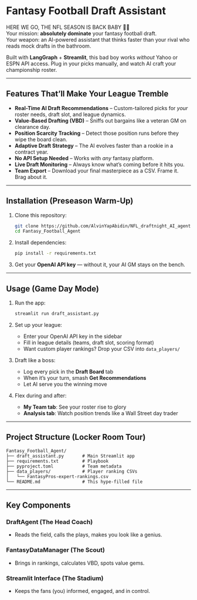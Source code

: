 # Fantasy Football Draft Assistant

HERE WE GO, THE NFL SEASON IS BACK BABY 🏈🔥  
Your mission: **absolutely dominate** your fantasy football draft.  
Your weapon: an AI-powered assistant that thinks faster than your rival who reads mock drafts in the bathroom.  

Built with **LangGraph** + **Streamlit**, this bad boy works *without* Yahoo or ESPN API access. Plug in your picks manually, and watch AI craft your championship roster.

---

## Features That’ll Make Your League Tremble

- **Real-Time AI Draft Recommendations** – Custom-tailored picks for *your* roster needs, draft slot, and league dynamics.  
- **Value-Based Drafting (VBD)** – Sniffs out bargains like a veteran GM on clearance day.  
- **Position Scarcity Tracking** – Detect those position runs before they wipe the board clean.  
- **Adaptive Draft Strategy** – The AI evolves faster than a rookie in a contract year.  
- **No API Setup Needed** – Works with *any* fantasy platform.  
- **Live Draft Monitoring** – Always know what’s coming before it hits you.  
- **Team Export** – Download your final masterpiece as a CSV. Frame it. Brag about it.

---

## Installation (Preseason Warm-Up)

1. Clone this repository:
   ```bash
   git clone https://github.com/AlvinYapAbidin/NFL_draftnight_AI_agent
   cd Fantasy_Football_Agent
   ```

2. Install dependencies:
   ```bash
   pip install -r requirements.txt
   ```

3. Get your **OpenAI API key** — without it, your AI GM stays on the bench.

---

## Usage (Game Day Mode)

1. Run the app:
   ```bash
   streamlit run draft_assistant.py
   ```

2. Set up your league:
   - Enter your OpenAI API key in the sidebar  
   - Fill in league details (teams, draft slot, scoring format)  
   - Want custom player rankings? Drop your CSV into `data_players/`

3. Draft like a boss:
   - Log every pick in the **Draft Board** tab  
   - When it’s your turn, smash **Get Recommendations**  
   - Let AI serve you the winning move

4. Flex during and after:
   - **My Team tab**: See your roster rise to glory  
   - **Analysis tab**: Watch position trends like a Wall Street day trader

---

## Project Structure (Locker Room Tour)

```
Fantasy_Football_Agent/
├── draft_assistant.py       # Main Streamlit app
├── requirements.txt         # Playbook
├── pyproject.toml           # Team metadata
├── data_players/            # Player ranking CSVs
│   └── FantasyPros-expert-rankings.csv
└── README.md                # This hype-filled file
```

---

## Key Components

### DraftAgent (The Head Coach)
- Reads the field, calls the plays, makes you look like a genius.

### FantasyDataManager (The Scout)
- Brings in rankings, calculates VBD, spots value gems.

### Streamlit Interface (The Stadium)
- Keeps the fans (you) informed, engaged, and in control.

